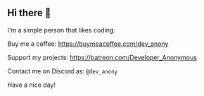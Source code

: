 ## Hi there 👋
I'm a simple person that likes coding.


Buy me a coffee: https://buymeacoffee.com/dev_anony

Support my projects: https://patreon.com/Developer_Anonymous

Contact me on Discord as: ``@dev_anony``


Have a nice day!
